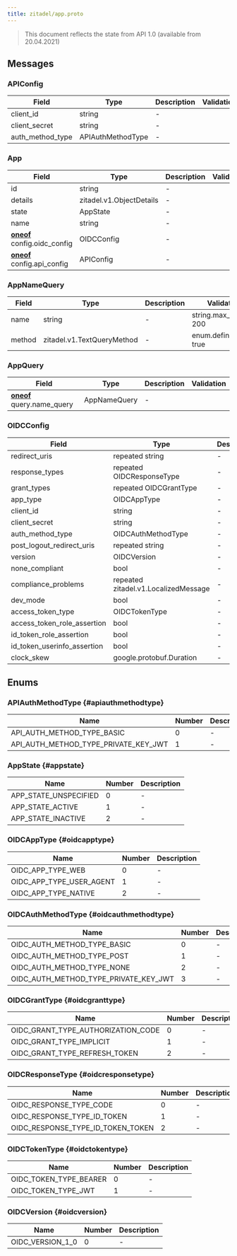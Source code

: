 ```yaml
---
title: zitadel/app.proto
---
```

> This document reflects the state from API 1.0 (available from 20.04.2021)




## Messages


### APIConfig



| Field | Type | Description | Validation |
| ----- | ---- | ----------- | ----------- |
| client_id |  string | - |  |
| client_secret |  string | - |  |
| auth_method_type |  APIAuthMethodType | - |  |




### App



| Field | Type | Description | Validation |
| ----- | ---- | ----------- | ----------- |
| id |  string | - |  |
| details |  zitadel.v1.ObjectDetails | - |  |
| state |  AppState | - |  |
| name |  string | - |  |
| [**oneof**](https://developers.google.com/protocol-buffers/docs/proto3#oneof) config.oidc_config |  OIDCConfig | - |  |
| [**oneof**](https://developers.google.com/protocol-buffers/docs/proto3#oneof) config.api_config |  APIConfig | - |  |




### AppNameQuery



| Field | Type | Description | Validation |
| ----- | ---- | ----------- | ----------- |
| name |  string | - | string.max_len: 200<br />  |
| method |  zitadel.v1.TextQueryMethod | - | enum.defined_only: true<br />  |




### AppQuery



| Field | Type | Description | Validation |
| ----- | ---- | ----------- | ----------- |
| [**oneof**](https://developers.google.com/protocol-buffers/docs/proto3#oneof) query.name_query |  AppNameQuery | - |  |




### OIDCConfig



| Field | Type | Description | Validation |
| ----- | ---- | ----------- | ----------- |
| redirect_uris | repeated string | - |  |
| response_types | repeated OIDCResponseType | - |  |
| grant_types | repeated OIDCGrantType | - |  |
| app_type |  OIDCAppType | - |  |
| client_id |  string | - |  |
| client_secret |  string | - |  |
| auth_method_type |  OIDCAuthMethodType | - |  |
| post_logout_redirect_uris | repeated string | - |  |
| version |  OIDCVersion | - |  |
| none_compliant |  bool | - |  |
| compliance_problems | repeated zitadel.v1.LocalizedMessage | - |  |
| dev_mode |  bool | - |  |
| access_token_type |  OIDCTokenType | - |  |
| access_token_role_assertion |  bool | - |  |
| id_token_role_assertion |  bool | - |  |
| id_token_userinfo_assertion |  bool | - |  |
| clock_skew |  google.protobuf.Duration | - |  |






## Enums


### APIAuthMethodType {#apiauthmethodtype}


| Name | Number | Description |
| ---- | ------ | ----------- |
| API_AUTH_METHOD_TYPE_BASIC | 0 | - |
| API_AUTH_METHOD_TYPE_PRIVATE_KEY_JWT | 1 | - |




### AppState {#appstate}


| Name | Number | Description |
| ---- | ------ | ----------- |
| APP_STATE_UNSPECIFIED | 0 | - |
| APP_STATE_ACTIVE | 1 | - |
| APP_STATE_INACTIVE | 2 | - |




### OIDCAppType {#oidcapptype}


| Name | Number | Description |
| ---- | ------ | ----------- |
| OIDC_APP_TYPE_WEB | 0 | - |
| OIDC_APP_TYPE_USER_AGENT | 1 | - |
| OIDC_APP_TYPE_NATIVE | 2 | - |




### OIDCAuthMethodType {#oidcauthmethodtype}


| Name | Number | Description |
| ---- | ------ | ----------- |
| OIDC_AUTH_METHOD_TYPE_BASIC | 0 | - |
| OIDC_AUTH_METHOD_TYPE_POST | 1 | - |
| OIDC_AUTH_METHOD_TYPE_NONE | 2 | - |
| OIDC_AUTH_METHOD_TYPE_PRIVATE_KEY_JWT | 3 | - |




### OIDCGrantType {#oidcgranttype}


| Name | Number | Description |
| ---- | ------ | ----------- |
| OIDC_GRANT_TYPE_AUTHORIZATION_CODE | 0 | - |
| OIDC_GRANT_TYPE_IMPLICIT | 1 | - |
| OIDC_GRANT_TYPE_REFRESH_TOKEN | 2 | - |




### OIDCResponseType {#oidcresponsetype}


| Name | Number | Description |
| ---- | ------ | ----------- |
| OIDC_RESPONSE_TYPE_CODE | 0 | - |
| OIDC_RESPONSE_TYPE_ID_TOKEN | 1 | - |
| OIDC_RESPONSE_TYPE_ID_TOKEN_TOKEN | 2 | - |




### OIDCTokenType {#oidctokentype}


| Name | Number | Description |
| ---- | ------ | ----------- |
| OIDC_TOKEN_TYPE_BEARER | 0 | - |
| OIDC_TOKEN_TYPE_JWT | 1 | - |




### OIDCVersion {#oidcversion}


| Name | Number | Description |
| ---- | ------ | ----------- |
| OIDC_VERSION_1_0 | 0 | - |




